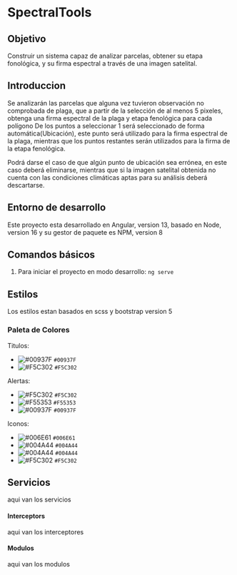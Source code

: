 # SpectralTools

## Objetivo
Construir un sistema capaz de analizar parcelas, obtener su etapa 
fonológica, y su firma espectral a través de una imagen satelital.

## Introduccion
Se analizarán las parcelas que alguna vez tuvieron observación no comprobada de plaga, que a partir de la selección de al menos 5 pixeles, obtenga una firma espectral de la plaga y etapa fenológica para cada polígono De los puntos a seleccionar 1 será seleccionado de forma automática(Ubicación), este punto será utilizado para la firma espectral de la plaga, mientras que los puntos restantes serán utilizados para la firma de la etapa fenológica.

Podrá darse el caso de que algún punto de ubicación sea errónea, en este caso deberá eliminarse, mientras que si la imagen satelital obtenida no cuenta con las condiciones climáticas aptas para su análisis deberá descartarse.

## Entorno de desarrollo
Este proyecto esta desarrollado en Angular, version 13, basado en Node, version 16 y su gestor de paquete es NPM, version 8 

## Comandos básicos 
1. Para iniciar el proyecto en modo desarrollo:
```ng serve```
## Estilos
Los estilos estan basados en scss y bootstrap version 5

### Paleta de Colores
Titulos: 
- ![#00937F](https://via.placeholder.com/15/00937F/000000?text=+) `#00937F`
- ![#F5C302](https://via.placeholder.com/15/F5C302/000000?text=+) `#F5C302`

Alertas:
- ![#F5C302](https://via.placeholder.com/15/F5C302/000000?text=+) `#F5C302`
- ![#F55353](https://via.placeholder.com/15/F55353/000000?text=+) `#F55353`
- ![#00937F](https://via.placeholder.com/15/00937F/000000?text=+) `#00937F`

Iconos:
- ![#006E61](https://via.placeholder.com/15/006E61/000000?text=+) `#006E61`
- ![#004A44](https://via.placeholder.com/15/004A44/000000?text=+) `#004A44`
- ![#004A44](https://via.placeholder.com/15/004A44/000000?text=+) `#004A44`
- ![#F5C302](https://via.placeholder.com/15/F5C302/000000?text=+) `#F5C302`

## Servicios
aqui van los servicios

#### Interceptors
aqui van los interceptores

#### Modulos
aqui van los modulos



